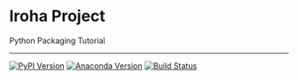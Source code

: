 # Iroha Project

Python Packaging Tutorial

---

[![PyPI Version][pypi-v-image]][pypi-v-link]
[![Anaconda Version][anaconda-v-image]][anaconda-v-link]
[![Build Status][travis-image]][travis-link]

[pypi-v-image]: https://img.shields.io/pypi/v/iroha.png
[pypi-v-link]: https://pypi.python.org/pypi/iroha
[anaconda-v-image]: https://anaconda.org/daizutabi/iroha/badges/version.svg
[anaconda-v-link]: https://anaconda.org/daizutabi/iroha
[travis-image]: https://travis-ci.org/daizutabi/irohapj.svg?branch=master
[travis-link]: https://travis-ci.org/daizutabi/irohapj
